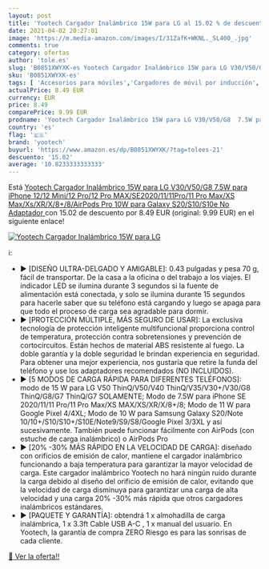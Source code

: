 ```yaml
---
layout: post
title: 'Yootech Cargador Inalámbrico 15W para LG al 15.02 % de descuento'
date: 2021-04-02 20:27:01
image: 'https://m.media-amazon.com/images/I/31ZafK+WKNL._SL400_.jpg'
comments: true
category: ofertas
author: 'tole.es'
slug: 'B0851XWYXK-es Yootech Cargador Inalámbrico 15W para LG V30/V50/G8 7.5W...'
sku: 'B0851XWYXK-es'
tags: [ 'Accesorios para móviles','Cargadores de móvil por inducción','Cargadores para móviles','Comunicación móvil y accesorios','Electrónica','iphone','yootech', ]
actualPrice: 8.49 EUR
currency: EUR
price: 8.49
comparePrice: 9.99 EUR
prodname: 'Yootech Cargador Inalámbrico 15W para LG V30/V50/G8  7.5W para iPhone 12/12 Mini/12 Pro/12 Pro MAX/SE2020/11/11Pro/11 Pro Max/XS Max/Xs/XR/X/8+/8/AirPods Pro 10W para Galaxy S20/S10/S10e No Adaptador '
country: 'es'
flag: '🇪🇸'
brand: 'yootech'
buyurl: 'https://www.amazon.es/dp/B0851XWYXK/?tag=tolees-21'
descuento: '15.02'
average: '10.8233333333333'
---
```


Está [Yootech Cargador Inalámbrico 15W para LG V30/V50/G8  7.5W para iPhone 12/12 Mini/12 Pro/12 Pro MAX/SE2020/11/11Pro/11 Pro Max/XS Max/Xs/XR/X/8+/8/AirPods Pro 10W para Galaxy S20/S10/S10e No Adaptador ](https://www.amazon.es/dp/B0851XWYXK/?tag=tolees-21) con 15.02 de descuento por 8.49 EUR (original: 9.99 EUR) en el siguiente enlace!

[![Yootech Cargador Inalámbrico 15W para LG](https://m.media-amazon.com/images/I/31ZafK+WKNL._SL400_.jpg)](https://www.amazon.es/dp/B0851XWYXK/?tag=tolees-21)

ℹ️:

- ▶ [DISEÑO ULTRA-DELGADO Y AMIGABLE]: 0.43 pulgadas y pesa 70 g, fácil de transportar. De la casa a la oficina o del trabajo a los viajes. El indicador LED se ilumina durante 3 segundos si la fuente de alimentación está conectada, y solo se ilumina durante 15 segundos para hacerle saber que su teléfono está cargando y luego se apaga para que todo el proceso de carga sea agradable para dormir.
- ▶ [PROTECCIÓN MÚLTIPLE, MÁS SEGURO DE USAR]: La exclusiva tecnología de protección inteligente multifuncional proporciona control de temperatura, protección contra sobretensiones y prevención de cortocircuitos. Están hechos de material ABS resistente al fuego. La doble garantía y la doble seguridad le brindan experiencia en seguridad. Para obtener una mejor experiencia, nos gustaría que retire la funda del teléfono y use los adaptadores recomendados (NO INCLUIDOS).
- ▶ [5 MODOS DE CARGA RÁPIDA PARA DIFERENTES TELÉFONOS]: modo de 15 W para LG V50 ThinQ/V50/V40 ThinQ/V35/V30+/V30/G8 ThinQ/G8/G7 ThinQ/G7 SOLAMENTE; Modo de 7.5W para iPhone SE 2020/11/11 Pro/11 Pro Max/XS MAX/XS/XR/X/8+/8; Modo de 11 W para Google Pixel 4/4XL; Modo de 10 W para Samsung Galaxy S20/Note 10/10+/S10/S10+/S10E/Note9/S9/S8/Google Pixel 3/3XL y así sucesivamente. También puede funcionar fácilmente con AirPods (con estuche de carga inalámbrico) o AirPods Pro
- ▶ [20% -30% MÁS RÁPIDO EN LA VELOCIDAD DE CARGA]: diseñado con orificios de emisión de calor, mantiene el cargador inalámbrico funcionando a baja temperatura para garantizar la mayor velocidad de carga. Este cargador inalámbrico Yootech no hará ningún ruido durante la carga debido al diseño del orificio de emisión de calor, evitando que la velocidad de carga disminuya para garantizar una carga de alta velocidad y una carga 20% -30% más rápida que otros cargadores inalámbricos estándares.
- ▶ [PAQUETE Y GARANTÍA]: obtendrá 1 x almohadilla de carga inalámbrica, 1 x 3.3ft Cable USB A-C , 1 x manual del usuario. En Yootech, la garantía de compra ZERO Riesgo es para las sonrisas de cada cliente.

[🛒 Ver la oferta!!](https://www.amazon.es/dp/B0851XWYXK/?tag=tolees-21)
